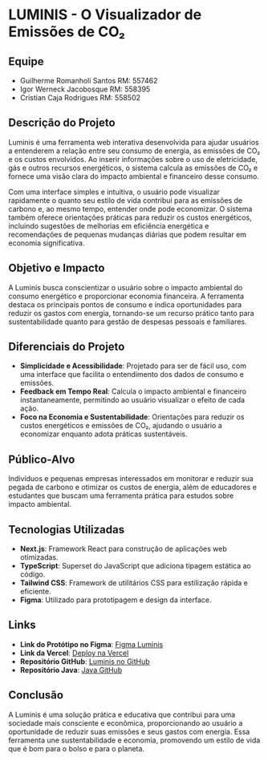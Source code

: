 # LUMINIS - O Visualizador de Emissões de CO₂

## Equipe

- Guilherme Romanholi Santos RM: 557462
- Igor Werneck Jacobosque RM: 558395
- Cristian Caja Rodrigues RM: 558502

## Descrição do Projeto

Luminis é uma ferramenta web interativa desenvolvida para ajudar usuários a entenderem a relação entre seu consumo de energia, as emissões de CO₂ e os custos envolvidos. Ao inserir informações sobre o uso de eletricidade, gás e outros recursos energéticos, o sistema calcula as emissões de CO₂ e fornece uma visão clara do impacto ambiental e financeiro desse consumo.

Com uma interface simples e intuitiva, o usuário pode visualizar rapidamente o quanto seu estilo de vida contribui para as emissões de carbono e, ao mesmo tempo, entender onde pode economizar. O sistema também oferece orientações práticas para reduzir os custos energéticos, incluindo sugestões de melhorias em eficiência energética e recomendações de pequenas mudanças diárias que podem resultar em economia significativa.

## Objetivo e Impacto

A Luminis busca conscientizar o usuário sobre o impacto ambiental do consumo energético e proporcionar economia financeira. A ferramenta destaca os principais pontos de consumo e indica oportunidades para reduzir os gastos com energia, tornando-se um recurso prático tanto para sustentabilidade quanto para gestão de despesas pessoais e familiares.

## Diferenciais do Projeto

- **Simplicidade e Acessibilidade**: Projetado para ser de fácil uso, com uma interface que facilita o entendimento dos dados de consumo e emissões.
- **Feedback em Tempo Real**: Calcula o impacto ambiental e financeiro instantaneamente, permitindo ao usuário visualizar o efeito de cada ação.
- **Foco na Economia e Sustentabilidade**: Orientações para reduzir os custos energéticos e emissões de CO₂, ajudando o usuário a economizar enquanto adota práticas sustentáveis.

## Público-Alvo

Indivíduos e pequenas empresas interessados em monitorar e reduzir sua pegada de carbono e otimizar os custos de energia, além de educadores e estudantes que buscam uma ferramenta prática para estudos sobre impacto ambiental.

## Tecnologias Utilizadas

- **Next.js**: Framework React para construção de aplicações web otimizadas.
- **TypeScript**: Superset do JavaScript que adiciona tipagem estática ao código.
- **Tailwind CSS**: Framework de utilitários CSS para estilização rápida e eficiente.
- **Figma**: Utilizado para prototipagem e design da interface.

## Links

- **Link do Protótipo no Figma**: [Figma Luminis](https://www.figma.com/design/fJkuxHkqf3qbtbbjdufh3K/Luminis?node-id=0-1&t=wZzNxFm65CBdg515-1)
- **Link da Vercel**: [Deploy na Vercel](https://gs-front-luminis.vercel.app/)
- **Repositório GitHub**: [Luminis no GitHub](https://github.com/GuiRomanholi/gs-front-luminis)
- **Repositório Java**: [Java GitHub](https://github.com/GuiRomanholi/luminis.git)

## Conclusão

A Luminis é uma solução prática e educativa que contribui para uma sociedade mais consciente e econômica, proporcionando ao usuário a oportunidade de reduzir suas emissões e seus gastos com energia. Essa ferramenta une sustentabilidade e economia, promovendo um estilo de vida que é bom para o bolso e para o planeta.
